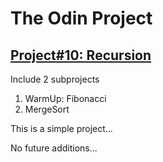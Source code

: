 <h1>The Odin Project</h1>
<h2><a href="http://www.theodinproject.com/ruby-programming/recursion">Project#10: Recursion</a></h2>
<p>Include 2 subprojects</p>
<ol>
<li>WarmUp: Fibonacci</li>
<li>MergeSort</li>
</ol>
<p>This is a simple project...</p>
<p>No future additions...</p>

